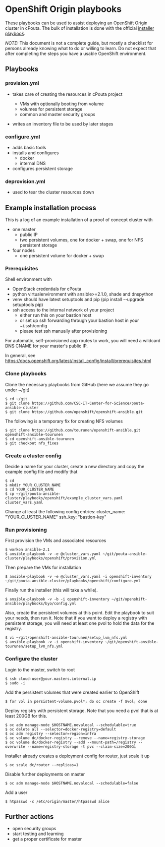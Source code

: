 # OpenShift Origin playbooks

These playbooks can be used to assist deploying an OpenShift Origin cluster in cPouta. The bulk of installation
is done with the official [installer playbook](https://github.com/openshift/openshift-ansible).

*NOTE:* This document is not a complete guide, but mostly a checklist for persons already knowing
what to do or willing to learn. Do not expect that after completing the steps you have a usable OpenShift environment.

## Playbooks

### provision.yml

- takes care of creating the resources in cPouta project
    - VMs with optionally booting from volume
    - volumes for persistent storage
    - common and master security groups
    
- writes an inventory file to be used by later stages

### configure.yml

- adds basic tools
- installs and configures
    - docker
    - internal DNS
- configures persistent storage

### deprovision.yml

- used to tear the cluster resources down

## Example installation process

This is a log of an example installation of a proof of concept cluster with

- one master
    - public IP
    - two persistent volumes, one for docker + swap, one for NFS persistent storage
- four nodes
    - one persistent volume for docker + swap

### Prerequisites

Shell environment with
- OpenStack credentials for cPouta 
- python virtualenvironment with ansible>=2.1.0, shade and dnspython
- venv should have latest setuptools and pip (pip install --upgrade setuptools pip)
- ssh access to the internal network of your project
    - either run this on your bastion host
    - or set up ssh forwarding through your bastion host in your ~/.ssh/config
    - please test ssh manually after provisioning 

For automatic, self-provisioned app routes to work, you will need a wildcard DNS CNAME for your master's public IP.
 
In general, see https://docs.openshift.org/latest/install_config/install/prerequisites.html

### Clone playbooks

Clone the necessary playbooks from GitHub (here we assume they go under ~/git)
    
    $ cd ~/git
    $ git clone https://github.com/CSC-IT-Center-for-Science/pouta-ansible-cluster
    $ git clone https://github.com/openshift/openshift-ansible.git
    
The following is a temporary fix for creating NFS volumes

    $ git clone https://github.com/tourunen/openshift-ansible.git openshift-ansible-tourunen
    $ cd openshift-ansible-tourunen
    $ git checkout nfs_fixes

### Create a cluster config

Decide a name for your cluster, create a new directory and copy the example config file and modify that

    $ cd
    $ mkdir YOUR_CLUSTER_NAME
    $ cd YOUR_CLUSTER_NAME
    $ cp ~/git/pouta-ansible-cluster/playbooks/openshift/example_cluster_vars.yaml cluster_vars.yaml

Change at least the following config entries:
    cluster_name: "YOUR_CLUSTER_NAME" 
    ssh_key: "bastion-key"

    

### Run provisioning

First provision the VMs and associated resources

    $ workon ansible-2.1
    $ ansible-playbook -v -e @cluster_vars.yaml ~/git/pouta-ansible-cluster/playbooks/openshift/provision.yml 

Then prepare the VMs for installation

    $ ansible-playbook -v -e @cluster_vars.yaml -i openshift-inventory ~/git/pouta-ansible-cluster/playbooks/openshift/configure.yml
     
Finally run the installer (this will take a while).
    
    $ ansible-playbook -v -b -i openshift-inventory ~/git/openshift-ansible/playbooks/byo/config.yml

Also, create the persistent volumes at this point. Edit the playbook to suit your needs, then run it. Note that if you
want to deploy a registry with persistent storage, you will need at least one pvol to hold the data for the registry.

    $ vi ~/git/openshift-ansible-tourunen/setup_lvm_nfs.yml
    $ ansible-playbook -v -i openshift-inventory ~/git/openshift-ansible-tourunen/setup_lvm_nfs.yml

### Configure the cluster

Login to the master, switch to root

    $ ssh cloud-user@your.masters.internal.ip
    $ sudo -i
    
Add the persistent volumes that were created earlier to OpenShift

    $ for vol in persistent-volume.pvol*; do oc create -f $vol; done

Deploy registry with persistent storage. Note that you need a pvol that is at least 200GB for this.

    $ oc adm manage-node $HOSTNAME.novalocal --schedulable=true
    $ oc delete all --selector=docker-registry=default
    $ oc adm registry --selector=region=infra
    $ oc volume dc/docker-registry --remove --name=registry-storage 
    $ oc volume dc/docker-registry --add --mount-path=/registry --overwrite --name=registry-storage -t pvc --claim-size=200Gi 

Installer already creates a deployment config for router, just scale it up
    
    $ oc scale dc/router --replicas=1 

Disable further deployments on master

    $ oc adm manage-node $HOSTNAME.novalocal --schedulable=false

Add a user
    
    $ htpasswd -c /etc/origin/master/htpasswd alice

## Further actions

- open security groups
- start testing and learning
- get a proper certificate for master
